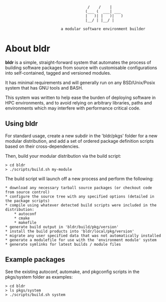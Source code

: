 
                                                         
                                         /    /    |     
                                        (___ (  ___| ___ 
                                        |   )| |   )|   )
                                        |__/ | |__/ |    
                                                         													
       						 a modular software environment builder


About **bldr**
==================

**bldr** is a simple, straight-forward system that automates the process of building software packages from source with customisable configurations into self-contained, tagged and versioned modules. 

It has minimal requirements and will generally run on any BSD/Unix/Posix system that has GNU tools and BASH.

This system was written to help ease the burden of deploying software in HPC environments, and to avoid relying on arbitrary libraries, paths and environments which may interfere with performance critical code.

Using **bldr**
------------------

For standard usage, create a new subdir in the 'bldr/pkgs' folder for a new modular distribution, and add a set of ordered package definition scripts based on their cross-dependencies.

Then, build your modular distribution via the build script:

    > cd bldr
    > ./scripts/build.sh my-module

The build script will launch off a new process and perform the following:
    
    * download any necessary tarball source packages (or checkout code from source control)
    * configure the source tree with any specified options (detailed in the package scripts)
    * compile using whatever detected build scripts were included in the distribution:   
        * autoconf
        * cmake
        * makefile
    * generate build output in 'bldr/build/pkg/version'
    * install the build products into 'bldr/local/pkg/version'
    * migrate any user specified data that was not automatically installed 
    * generate a modulefile for use with the 'environment module' system
    * generate symlinks for latest builds / module files

Example packages
------------------

See the existing autoconf, automake, and pkgconfig scripts in the pkgs/system folder as examples:

    > cd bldr
    > ls pkgs/system
    > ./scripts/build.sh system




